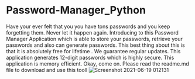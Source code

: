 # Password-Manager_Python
Have your ever felt that you you have tons passwords and you keep forgetting them. Never let it happen again. Introducing to this Password Manager Application which is able to store your passwords, retrieve your passwords and also can generate passwords. This best thing about this is that it is absolutely free for lifetime . We guarantee regular updates. This application generates 12-digit passwords which is highly secure. This application is memory efficient. Okay, come on. Please read the readme.md file to download and use this tooll
![Screenshot 2021-06-19 012131](https://user-images.githubusercontent.com/36484444/122610127-c1cf5c80-d09c-11eb-8a07-3f8986cab7d8.png)
